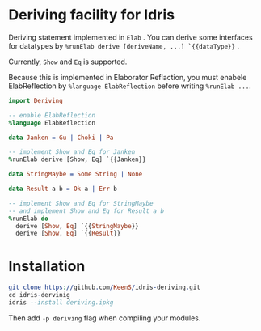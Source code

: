 # Deriving facility for Idris

Deriving statement implemented in `Elab` .
You can derive some interfaces for datatypes by ``%runElab derive [deriveName, ...] `{{dataType}}`` .

Currently, `Show` and `Eq` is supported.

Because this is implemented in Elaborator Reflaction, you must enabele ElabReflection by `%language ElabReflection` before writing `%runElab ...`.


```idris
import Deriving

-- enable ElabReflection
%language ElabReflection

data Janken = Gu | Choki | Pa

-- implement Show and Eq for Janken
%runElab derive [Show, Eq] `{{Janken}}

data StringMaybe = Some String | None

data Result a b = Ok a | Err b

-- implement Show and Eq for StringMaybe
-- and implement Show and Eq for Result a b
%runElab do
  derive [Show, Eq] `{{StringMaybe}}
  derive [Show, Eq] `{{Result}}
```

# Installation

``` idris
git clone https://github.com/KeenS/idris-deriving.git
cd idris-dervinig
idris --install deriving.ipkg
```

Then add `-p deriving` flag when compiling your modules.
